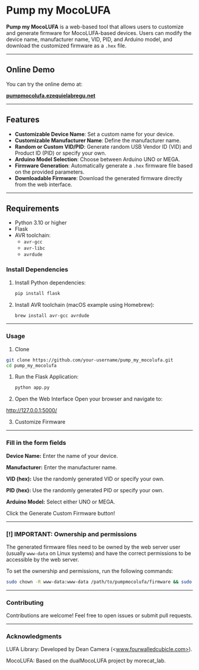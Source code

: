 # Pump my MocoLUFA

**Pump my MocoLUFA** is a web-based tool that allows users to customize and generate firmware for MocoLUFA-based devices. Users can modify the device name, manufacturer name, VID, PID, and Arduino model, and download the customized firmware as a `.hex` file.

---

## Online Demo

You can try the online demo at:

[**pumpmocolufa.ezequielabregu.net**](https://pumpmocolufa.ezequielabregu.net/)

---

## Features

- **Customizable Device Name**: Set a custom name for your device.
- **Customizable Manufacturer Name**: Define the manufacturer name.
- **Random or Custom VID/PID**: Generate random USB Vendor ID (VID) and Product ID (PID) or specify your own.
- **Arduino Model Selection**: Choose between Arduino UNO or MEGA.
- **Firmware Generation**: Automatically generate a `.hex` firmware file based on the provided parameters.
- **Downloadable Firmware**: Download the generated firmware directly from the web interface.

---

## Requirements

- Python 3.10 or higher
- Flask
- AVR toolchain:
  - `avr-gcc`
  - `avr-libc`
  - `avrdude`

### Install Dependencies

1. Install Python dependencies:

   ```bash
   pip install flask
   ```

2. Install AVR toolchain (macOS example using Homebrew):

    ```bash
    brew install avr-gcc avrdude
    ```

---

### Usage

1. Clone

```bash
git clone https://github.com/your-username/pump_my_mocolufa.git
cd pump_my_mocolufa
```

1. Run the Flask Application:

   ```bash
   python app.py
   ```

2. Open the Web Interface
Open your browser and navigate to:

<http://127.0.0.1:5000/>

3. Customize Firmware

---

### Fill in the form fields

**Device Name:** Enter the name of your device.

**Manufacturer:** Enter the manufacturer name.

**VID (hex):** Use the randomly generated VID or specify your own.

**PID (hex):** Use the randomly generated PID or specify your own.

**Arduino Model:** Select either UNO or MEGA.

Click the Generate Custom Firmware button!

---

### [!] IMPORTANT: Ownership and permissions

The generated firmware files need to be owned by the web server user (usually `www-data` on Linux systems) and have the correct permissions to be accessible by the web server.

To set the ownership and permissions, run the following commands:

```bash
sudo chown -R www-data:www-data /path/to/pumpmocolufa/firmware && sudo chmod -R 775 /path/to/pumpmocolufa/firmware
```

---

### Contributing

Contributions are welcome! Feel free to open issues or submit pull requests.

---

### Acknowledgments

LUFA Library: Developed by Dean Camera (<www.fourwalledcubicle.com>).

MocoLUFA: Based on the dualMocoLUFA project by morecat_lab.
